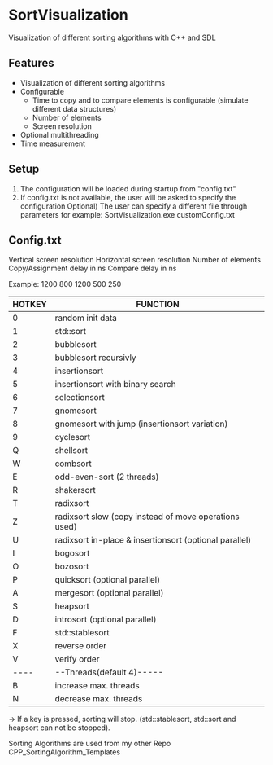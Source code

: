 # SortVisualization
Visualization of different sorting algorithms with C++ and SDL

Features
--------
- Visualization of different sorting algorithms
- Configurable
  - Time to copy and to compare elements is configurable (simulate different data structures)
  - Number of elements
  - Screen resolution
- Optional multithreading
- Time measurement

Setup
-----
1) The configuration will be loaded during startup from "config.txt"
2) If config.txt is not available, the user will be asked to specify the configuration
Optional) The user can specify a different file through parameters for example: SortVisualization.exe customConfig.txt

Config.txt
----------
Vertical screen resolution
Horizontal screen resolution
Number of elements
Copy/Assignment delay in ns
Compare delay in ns

Example:
1200
800
1200
500
250



HOTKEY|FUNCTION
------|-------------------------
  0   |random init data
  1   |std::sort
  2   |bubblesort
  3   |bubblesort recursivly
  4   |insertionsort
  5   |insertionsort with binary search
  6   |selectionsort
  7   |gnomesort
  8   |gnomesort with jump (insertionsort variation)
  9   |cyclesort
  Q   |shellsort
  W   |combsort
  E   |odd-even-sort (2 threads)
  R   |shakersort
  T   |radixsort
  Z   |radixsort slow (copy instead of move operations used)
  U   |radixsort in-place & insertionsort (optional parallel)
  I   |bogosort
  O   |bozosort
  P   |quicksort (optional parallel)
  A   |mergesort (optional parallel) 
  S   |heapsort 
  D   |introsort (optional parallel)
  F   |std::stablesort 
  X   |reverse order
  V   |verify order
  ----|--Threads(default 4)-----
  B   |increase max. threads
  N   |decrease max. threads
  
  -> If a key is pressed, sorting will stop. (std::stablesort, std::sort and heapsort can not be stopped). 




Sorting Algorithms are used from my other Repo CPP_SortingAlgorithm_Templates
